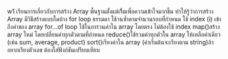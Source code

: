 w1 เรียนการเกี่ยวกับการสร้าง Array พื้นฐานตั้งแต่เริ่้มเพื่อความเข้าใจมากขึ้น ทำให้รู้ว่าการสร้าง Array มีวิธีสร้างแบบใดบ้าง 
for loop ธรรมดา ใช้วนซ้ำตามจำนวนรอบที่กำหนด ใช้ index (i) เข้าถึงค่าของ array 
for...of loop ใช้ในการวนค่าใน array โดยตรง ไม่ต้องใช้ index
map()สร้าง array ใหม่ โดยเปลี่ยนค่าทุกตัวตามที่กำหนด 
reduce()ใช้รวมค่าทุกตัวใน array ให้เหลือค่าเดียว (เช่น sum, average, product) 
sort()เรียงค่าใน array (ค่าเริ่มต้นจะเรียงตาม string)ถ้าอยากเรียงตัวเลข ต้องใส่ฟังก์ชันเปรียบเทียบ